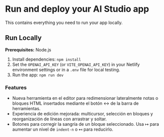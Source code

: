 # Run and deploy your AI Studio app

This contains everything you need to run your app locally.

## Run Locally

**Prerequisites:**  Node.js


1. Install dependencies:
   `npm install`
2. Set the `OPENAI_API_KEY` (or `VITE_OPENAI_API_KEY`) in your Netlify environment settings or in a `.env` file for local testing.
3. Run the app:
   `npm run dev`

### Features

- Nueva herramienta en el editor para redimensionar lateralmente notas o bloques HTML insertados mediante el botón ↔️ de la barra de herramientas.
- Experiencia de edición mejorada: multicursor, selección en bloques y reorganización de líneas con arrastrar y soltar.
- Botones para corregir la sangría de un bloque seleccionado.  Usa ↦ para aumentar un nivel de `indent-n` o ↤ para reducirlo.
